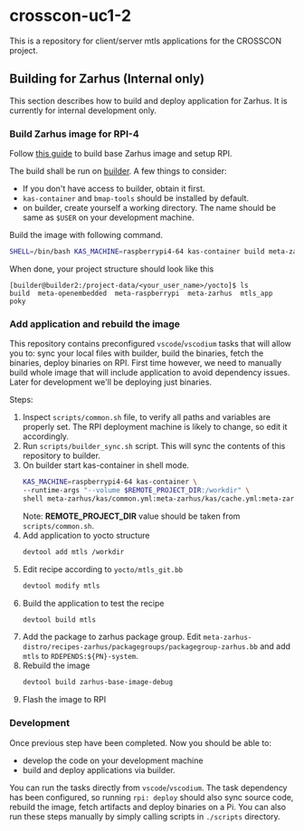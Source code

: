 # crosscon-uc1-2

This is a repository for client/server mtls applications for the CROSSCON
project.

## Building for Zarhus (Internal only)

This section describes how to build and deploy application for Zarhus. It is
currently for internal development only.

### Build Zarhus image for RPI-4

Follow [this guide](https://docs.zarhus.com/supported-targets/rpi4/) to build
base Zarhus image and setup RPI.

The build shall be run on
[builder](https://git.3mdeb.com/3mdeb/nixos_machine_configs). A few things to
consider:
* If you don't have access to builder, obtain it first.
* `kas-container` and `bmap-tools` should be installed by default.
* on builder, create yourself a working directory. The name should be same as
`$USER` on your development machine.

Build the image with following command.
```bash
SHELL=/bin/bash KAS_MACHINE=raspberrypi4-64 kas-container build meta-zarhus/kas/common.yml:meta-zarhus/kas/cache.yml:meta-zarhus/kas/debug.yml:meta-zarhus/kas/rpi.yml
```

When done, your project structure should look like this
```text
[builder@builder2:/project-data/<your_user_name>/yocto]$ ls
build  meta-openembedded  meta-raspberrypi  meta-zarhus  mtls_app  poky
```

### Add application and rebuild the image

This repository contains preconfigured `vscode`/`vscodium` tasks that will
allow you to: sync your local files with builder, build the binaries, fetch the
binaries, deploy binaries on RPI. First time however, we need to manually build
whole image that will include application to avoid dependency issues. Later for
development we'll be deploying just binaries.

Steps:
1. Inspect `scripts/common.sh` file, to verify all paths and variables are properly
set. The RPI deployment machine is likely to change, so edit it accordingly.
1. Run `scripts/builder_sync.sh` script. This will sync the contents of this
repository to builder.
1. On builder start kas-container in shell mode.
    ```bash
    KAS_MACHINE=raspberrypi4-64 kas-container \
    --runtime-args "--volume $REMOTE_PROJECT_DIR:/workdir" \
    shell meta-zarhus/kas/common.yml:meta-zarhus/kas/cache.yml:meta-zarhus/kas/debug.yml:meta-zarhus/kas/rpi.yml
    ```
    Note: **REMOTE_PROJECT_DIR** value should be taken from `scripts/common.sh`.
1. Add application to yocto structure
    ```bash
    devtool add mtls /workdir
    ```
1. Edit recipe according to `yocto/mtls_git.bb`
    ```bash
    devtool modify mtls
    ```
1. Build the application to test the recipe
    ```bash
    devtool build mtls
    ```
1. Add the package to zarhus package group. Edit
    `meta-zarhus-distro/recipes-zarhus/packagegroups/packagegroup-zarhus.bb` and
    add `mtls` to `RDEPENDS:${PN}-system`.
1. Rebuild the image
    ```bash
    devtool build zarhus-base-image-debug
    ```
1. Flash the image to RPI

### Development

Once previous step have been completed. Now you should be able to:
* develop the code on your development machine
* build and deploy applications via builder.

You can run the tasks directly from `vscode`/`vscodium`. The task dependency
has been configured, so running `rpi: deploy` should also sync source code,
rebuild the image, fetch artifacts and deploy binaries on a Pi. You can also
run these steps manually by simply calling scripts in `./scripts` directory.

